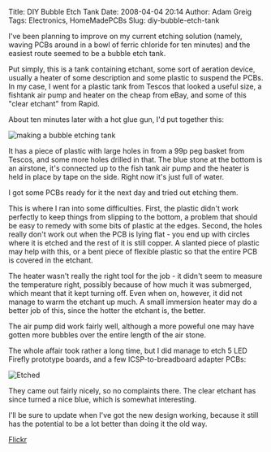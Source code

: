 Title: DIY Bubble Etch Tank
Date: 2008-04-04 20:14
Author: Adam Greig
Tags: Electronics, HomeMadePCBs
Slug: diy-bubble-etch-tank

I've been planning to improve on my current etching solution (namely,
waving PCBs around in a bowl of ferric chloride for ten minutes) and the
easiest route seemed to be a bubble etch tank.

Put simply, this is a tank containing etchant, some sort of aeration
device, usually a heater of some description and some plastic to suspend
the PCBs.  
In my case, I went for a plastic tank from Tescos that looked a useful
size, a fishtank air pump and heater on the cheap from eBay, and some of
this "clear etchant" from Rapid.

About ten minutes later with a hot glue gun, I'd put together this:

![making a bubble etching tank](http://static.flickr.com/2387/2331187207_f7c55504fa_m.jpg)

It has a piece of plastic with large holes in from a 99p peg basket from
Tescos, and some more holes drilled in that. The blue stone at the
bottom is an airstone, it's connected up to the fish tank air pump and
the heater is held in place by tape on the side. Right now it's just
full of water.

I got some PCBs ready for it the next day and tried out etching them.

This is where I ran into some difficulties. First, the plastic didn't
work perfectly to keep things from slipping to the bottom, a problem
that should be easy to remedy with some bits of plastic at the edges.
Second, the holes really don't work out when the PCB is lying flat - you
end up with circles where it is etched and the rest of it is still
copper. A slanted piece of plastic may help with this, or a bent piece
of flexible plastic so that the entire PCB is covered in the etchant.

The heater wasn't really the right tool for the job - it didn't seem to
measure the temperature right, possibly because of how much it was
submerged, which meant that it kept turning off. Even when on, however,
it did not manage to warm the etchant up much. A small immersion heater
may do a better job of this, since the hotter the etchant is, the
better.

The air pump did work fairly well, although a more poweful one may have
gotten more bubbles over the entire length of the air stone.

The whole affair took rather a long time, but I did manage to etch 5 LED
Firefly prototype boards, and a few ICSP-to-breadboard adapter PCBs:

![Etched](http://static.flickr.com/2033/2348213674_dd4b3a8205_m.jpg)

They came out fairly nicely, so no complaints there. The clear etchant
has since turned a nice blue, which is somewhat interesting.

I'll be sure to update when I've got the new design working, because it
still has the potential to be a lot better than doing it the old way.

[Flickr](http://www.flickr.com/photos/7320302@N07/2331187207/)

